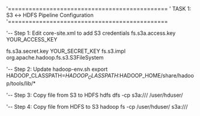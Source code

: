 '==============================================
'     TASK 1: S3 ↔ HDFS Pipeline Configuration
'==============================================

'-- Step 1: Edit core-site.xml to add S3 credentials
<property>
  <name>fs.s3a.access.key</name>
  <value>YOUR_ACCESS_KEY</value>
</property>

<property>
  <name>fs.s3a.secret.key</name>
  <value>YOUR_SECRET_KEY</value>
</property>

<property>
  <name>fs.s3.impl</name>
  <value>org.apache.hadoop.fs.s3.S3FileSystem</value>
</property>

'-- Step 2: Update hadoop-env.sh
export HADOOP_CLASSPATH=$HADOOP_CLASSPATH:$HADOOP_HOME/share/hadoop/tools/lib/*

'-- Step 3: Copy file from S3 to HDFS
hdfs dfs -cp s3a://<bucket-name>/<filename> /user/hduser/

'-- Step 4: Copy file from HDFS to S3
hadoop fs -cp /user/hduser/<filename> s3a://<bucket-name>/
